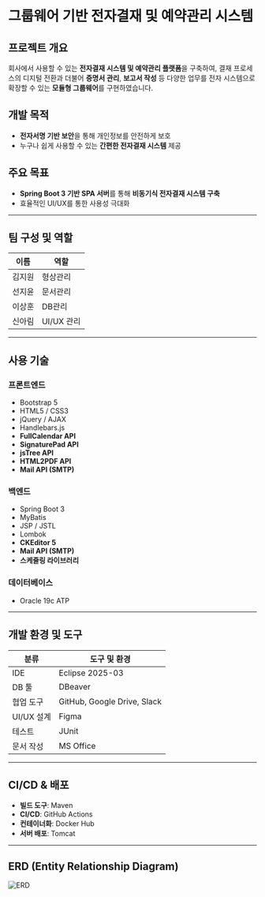 # 그룹웨어 기반 전자결재 및 예약관리 시스템

## 프로젝트 개요
회사에서 사용할 수 있는 **전자결재 시스템 및 예약관리 플랫폼**을 구축하여, 결재 프로세스의 디지털 전환과 더불어 **증명서 관리**, **보고서 작성** 등 다양한 업무를 전자 시스템으로 확장할 수 있는 **모듈형 그룹웨어**를 구현하였습니다.

## 개발 목적
- **전자서명 기반 보안**을 통해 개인정보를 안전하게 보호  
- 누구나 쉽게 사용할 수 있는 **간편한 전자결재 시스템** 제공

## 주요 목표
- **Spring Boot 3 기반 SPA 서버**를 통해 **비동기식 전자결재 시스템 구축**  
- 효율적인 UI/UX를 통한 사용성 극대화

---

## 팀 구성 및 역할

| 이름     | 역할         |
|----------|--------------|
| 김지원   | 형상관리     |
| 선지윤   | 문서관리     |
| 이상훈   | DB관리       |
| 신아림   | UI/UX 관리   |

---

## 사용 기술

### 프론트엔드
- Bootstrap 5  
- HTML5 / CSS3  
- jQuery / AJAX  
- Handlebars.js  
- **FullCalendar API**  
- **SignaturePad API**  
- **jsTree API**  
- **HTML2PDF API**
- **Mail API (SMTP)**  

### 백엔드
- Spring Boot 3  
- MyBatis  
- JSP / JSTL  
- Lombok  
- **CKEditor 5**  
- **Mail API (SMTP)**  
- **스케줄링 라이브러리**

### 데이터베이스
- Oracle 19c ATP

---

## 개발 환경 및 도구

| 분류         | 도구 및 환경                     |
|--------------|----------------------------------|
| IDE          | Eclipse 2025-03                  |
| DB 툴        | DBeaver                          |
| 협업 도구    | GitHub, Google Drive, Slack      |
| UI/UX 설계   | Figma                            |
| 테스트       | JUnit                            |
| 문서 작성    | MS Office                        |

---

## CI/CD & 배포
- **빌드 도구**: Maven  
- **CI/CD**: GitHub Actions  
- **컨테이너화**: Docker Hub  
- **서버 배포**: Tomcat

---

## ERD (Entity Relationship Diagram)

![ERD](https://drive.google.com/file/d/1QaxjiS75WnE2ZikVfCP6MBi8o-KvjhZD/view?usp=drive_link)
